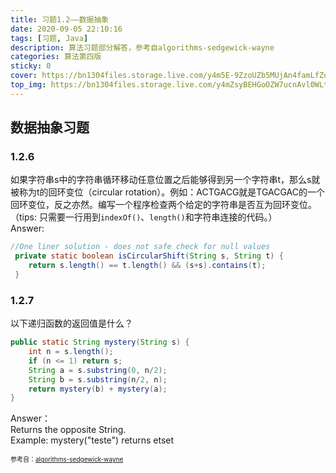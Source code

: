 ```yaml
---
title: 习题1.2——数据抽象
date: 2020-09-05 22:10:16
tags: [习题, Java]
description: 算法习题部分解答，参考自algorithms-sedgewick-wayne
categories: 算法第四版
sticky: 0
cover: https://bn1304files.storage.live.com/y4m5E-9ZzoUZb5MUjAn4famLfZoqqA9_OmvIaSralQ9HcR_a4JHAzyA7-MC5J3mIi6YsU85-qwjwjEcCFXDubOstC263y1rSbcz8tV_dJCo9_fA_ClN4FN2fZviUps6feCfx449UglyWel4PavDg7M1fPAWdtkB_CgqoTz06sRnrQH1yZ6-dXUDIg2L4JOiYUkE9ykDGVHUJ8DzgyG8gyBXkQ/wallhaven-nedvgr_1920x1080.png?psid=1&width=1406&height=791
top_img: https://bn1304files.storage.live.com/y4mZsyBEHGoOZW7ucnAvl0WLtxuil3OyTWlxIOlybNBnUiNsFmJIlSvm6uLY6VJ_zry8zb4zK0NpqvyVHcXdHfGQoQGVQF61IHZrS4ihk1uVSC07mW_9Ho4ScKwS1axtXqkfN7mtYIfBl0WLons1wxQSdEq1doDtJYYVELGuzaOgtcLz-mlsgvjI3OUDgFCKjWqqcsRSmu6BvokedAi-9O5Wg/wallhaven-od5yv7_1920x1080.png?psid=1&width=1406&height=791
---
```




## 数据抽象习题
### 1.2.6  
如果字符串s中的字符串循环移动任意位置之后能够得到另一个字符串t，那么s就被称为t的回环变位（circular rotation）。例如：ACTGACG就是TGACGAC的一个回环变位，反之亦然。编写一个程序检查两个给定的字符串是否互为回环变位。（tips: 只需要一行用到`indexOf()`、`length()`和字符串连接的代码。）  
Answer:  
```java
//One liner solution - does not safe check for null values
 private static boolean isCircularShift(String s, String t) {
    return s.length() == t.length() && (s+s).contains(t);
 }
```

### 1.2.7
以下递归函数的返回值是什么？
```java
public static String mystery(String s) {
	int n = s.length();
	if (n <= 1) return s;
	String a = s.substring(0, n/2);
	String b = s.substring(n/2, n);
	return mystery(b) + mystery(a);
}
```
Answer：  
Returns the opposite String.  
Example: mystery("teste") returns etset

<font size=1>参考自：[algorithms-sedgewick-wayne](https://github.com/reneargento/algorithms-sedgewick-wayne)</font>